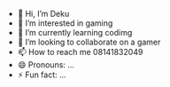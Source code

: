 - 👋 Hi, I’m Deku
- 👀 I’m interested in gaming
- 🌱 I’m currently learning codimg
- 💞️ I’m looking to collaborate on a gamer
- 📫 How to reach me 08141832049
- 😄 Pronouns: ...
- ⚡ Fun fact: ...

<!---
Motal244/Motal244 is a ✨ special ✨ repository because its `README.md` (this file) appears on your GitHub profile.
You can click the Preview link to take a look at your changes.
--->
